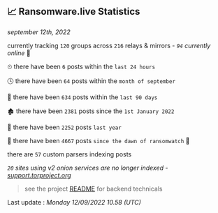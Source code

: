 
## 📈 Ransomware.live Statistics
_september 12th, 2022_

currently tracking `120` groups across `216` relays & mirrors - _`94` currently online_ 📡

⏲ there have been `6` posts within the `last 24 hours`

🕓 there have been `64` posts within the `month of september`

📅 there have been `634` posts within the `last 90 days`

🏚 there have been `2381` posts since the `1st January 2022`

🚀 there have been `2252` posts `last year`

🦕 there have been `4667` posts `since the dawn of ransomwatch` 🐣

there are `57` custom parsers indexing posts

_`20` sites using v2 onion services are no longer indexed - [support.torproject.org](https://support.torproject.org/onionservices/v2-deprecation/)_

> see the project [README](https://github.com/jmousqueton/ransomwatch#readme) for backend technicals



Last update : _Monday 12/09/2022 10.58 (UTC)_

